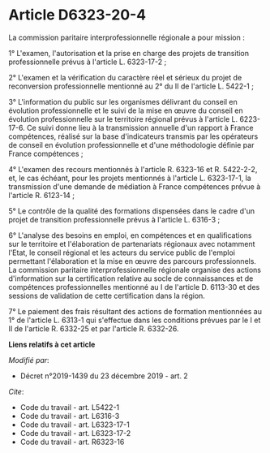 # Article D6323-20-4

La commission paritaire interprofessionnelle régionale a pour mission :

1° L'examen, l'autorisation et la prise en charge des projets de transition professionnelle prévus à l'article L. 6323-17-2 ;

2° L'examen et la vérification du caractère réel et sérieux du projet de reconversion professionnelle mentionné au 2° du II
de l'article L. 5422-1 ;

3° L'information du public sur les organismes délivrant du conseil en évolution professionnelle et le suivi de la mise en
œuvre du conseil en évolution professionnelle sur le territoire régional prévus à l'article L. 6223-17-6. Ce suivi donne lieu
à la transmission annuelle d'un rapport à France compétences, réalisé sur la base d'indicateurs transmis par les opérateurs
de conseil en évolution professionnelle et d'une méthodologie définie par France compétences ;

4° L'examen des recours mentionnés à l'article R. 6323-16 et R. 5422-2-2, et, le cas échéant, pour les projets mentionnés à
l'article L. 6323-17-1, la transmission d'une demande de médiation à France compétences prévue à l'article R. 6123-14 ;

5° Le contrôle de la qualité des formations dispensées dans le cadre d'un projet de transition professionnelle prévus à
l'article L. 6316-3 ;

6° L'analyse des besoins en emploi, en compétences et en qualifications sur le territoire et l'élaboration de partenariats
régionaux avec notamment l'Etat, le conseil régional et les acteurs du service public de l'emploi permettant l'élaboration et
la mise en œuvre des parcours professionnels. La commission paritaire interprofessionnelle régionale organise des actions
d'information sur la certification relative au socle de connaissances et de compétences professionnelles mentionné au I de
l'article D. 6113-30 et des sessions de validation de cette certification dans la région.

7° Le paiement des frais résultant des actions de formation mentionnées au 1° de l'article L. 6313-1 qui s'effectue dans les
conditions prévues par le I et II de l'article R. 6332-25 et par l'article R. 6332-26.

**Liens relatifs à cet article**

_Modifié par_:

  - Décret n°2019-1439 du 23 décembre 2019 - art. 2

_Cite_:

  - Code du travail - art. L5422-1
  - Code du travail - art. L6316-3
  - Code du travail - art. L6323-17-1
  - Code du travail - art. L6323-17-2
  - Code du travail - art. R6323-16
